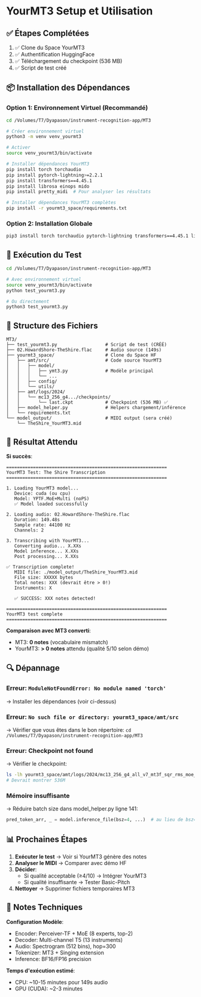 # YourMT3 Setup et Utilisation

## ✅ Étapes Complétées

1. ✅ Clone du Space YourMT3
2. ✅ Authentification HuggingFace
3. ✅ Téléchargement du checkpoint (536 MB)
4. ✅ Script de test créé

## 📦 Installation des Dépendances

### Option 1: Environnement Virtuel (Recommandé)

```bash
cd /Volumes/T7/Dyapason/instrument-recognition-app/MT3

# Créer environnement virtuel
python3 -m venv venv_yourmt3

# Activer
source venv_yourmt3/bin/activate

# Installer dépendances YourMT3
pip install torch torchaudio
pip install pytorch-lightning>=2.2.1
pip install transformers==4.45.1
pip install librosa einops mido
pip install pretty_midi  # Pour analyser les résultats

# Installer dépendances YourMT3 complètes
pip install -r yourmt3_space/requirements.txt
```

### Option 2: Installation Globale

```bash
pip3 install torch torchaudio pytorch-lightning transformers==4.45.1 librosa einops mido pretty_midi
```

## 🚀 Exécution du Test

```bash
cd /Volumes/T7/Dyapason/instrument-recognition-app/MT3

# Avec environnement virtuel
source venv_yourmt3/bin/activate
python test_yourmt3.py

# Ou directement
python3 test_yourmt3.py
```

## 📁 Structure des Fichiers

```
MT3/
├── test_yourmt3.py                  # Script de test (CRÉÉ)
├── 02.HowardShore-TheShire.flac     # Audio source (149s)
├── yourmt3_space/                   # Clone du Space HF
│   ├── amt/src/                     # Code source YourMT3
│   │   ├── model/
│   │   │   ├── ymt3.py              # Modèle principal
│   │   │   └── ...
│   │   ├── config/
│   │   └── utils/
│   ├── amt/logs/2024/
│   │   └── mc13_256_g4.../checkpoints/
│   │       └── last.ckpt            # Checkpoint (536 MB) ✅
│   ├── model_helper.py              # Helpers chargement/inférence
│   └── requirements.txt
└── model_output/                    # MIDI output (sera créé)
    └── TheShire_YourMT3.mid
```

## 🎯 Résultat Attendu

**Si succès**:
```
============================================================
YourMT3 Test: The Shire Transcription
============================================================

1. Loading YourMT3 model...
   Device: cuda (ou cpu)
   Model: YPTF.MoE+Multi (noPS)
   ✅ Model loaded successfully

2. Loading audio: 02.HowardShore-TheShire.flac
   Duration: 149.48s
   Sample rate: 44100 Hz
   Channels: 2

3. Transcribing with YourMT3...
   Converting audio... X.XXs
   Model inference... X.XXs
   Post processing... X.XXs

✅ Transcription complete!
   MIDI file: ./model_output/TheShire_YourMT3.mid
   File size: XXXXX bytes
   Total notes: XXX (devrait être > 0!)
   Instruments: X

   ✅ SUCCESS: XXX notes detected!

============================================================
YourMT3 test complete
============================================================
```

**Comparaison avec MT3 converti**:
- MT3: **0 notes** (vocabulaire mismatch)
- YourMT3: **> 0 notes** attendu (qualité 5/10 selon démo)

## 🔍 Dépannage

### Erreur: `ModuleNotFoundError: No module named 'torch'`
→ Installer les dépendances (voir ci-dessus)

### Erreur: `No such file or directory: yourmt3_space/amt/src`
→ Vérifier que vous êtes dans le bon répertoire: `cd /Volumes/T7/Dyapason/instrument-recognition-app/MT3`

### Erreur: Checkpoint not found
→ Vérifier le checkpoint:
```bash
ls -lh yourmt3_space/amt/logs/2024/mc13_256_g4_all_v7_mt3f_sqr_rms_moe_wf4_n8k2_silu_rope_rp_b36_nops/checkpoints/last.ckpt
# Devrait montrer 536M
```

### Mémoire insuffisante
→ Réduire batch size dans model_helper.py ligne 141:
```python
pred_token_arr, _ = model.inference_file(bsz=4, ...)  # au lieu de bsz=8
```

## 📊 Prochaines Étapes

1. **Exécuter le test** → Voir si YourMT3 génère des notes
2. **Analyser le MIDI** → Comparer avec démo HF
3. **Décider**:
   - Si qualité acceptable (≥4/10) → Intégrer YourMT3
   - Si qualité insuffisante → Tester Basic-Pitch
4. **Nettoyer** → Supprimer fichiers temporaires MT3

## 🎵 Notes Techniques

**Configuration Modèle**:
- Encoder: Perceiver-TF + MoE (8 experts, top-2)
- Decoder: Multi-channel T5 (13 instruments)
- Audio: Spectrogram (512 bins), hop=300
- Tokenizer: MT3 + Singing extension
- Inference: BF16/FP16 precision

**Temps d'exécution estimé**:
- CPU: ~10-15 minutes pour 149s audio
- GPU (CUDA): ~2-3 minutes
